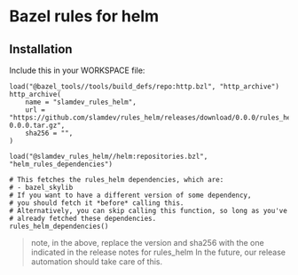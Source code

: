 # Bazel rules for helm

## Installation

Include this in your WORKSPACE file:

```starlark
load("@bazel_tools//tools/build_defs/repo:http.bzl", "http_archive")
http_archive(
    name = "slamdev_rules_helm",
    url = "https://github.com/slamdev/rules_helm/releases/download/0.0.0/rules_helm-0.0.0.tar.gz",
    sha256 = "",
)

load("@slamdev_rules_helm//helm:repositories.bzl", "helm_rules_dependencies")

# This fetches the rules_helm dependencies, which are:
# - bazel_skylib
# If you want to have a different version of some dependency,
# you should fetch it *before* calling this.
# Alternatively, you can skip calling this function, so long as you've
# already fetched these dependencies.
rules_helm_dependencies()
```

> note, in the above, replace the version and sha256 with the one indicated
> in the release notes for rules_helm
> In the future, our release automation should take care of this.
